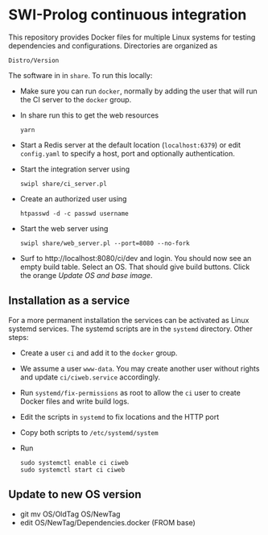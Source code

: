 # SWI-Prolog continuous integration

This repository provides Docker files  for   multiple  Linux systems for
testing dependencies and configurations. Directories are organized as

    Distro/Version

The software in in `share`.   To run this locally:

  - Make sure you can run `docker`, normally by adding the user that
    will run the CI server to the `docker` group.

  - In share run this to get the web resources

        yarn

  - Start a Redis server at the default location (`localhost:6379`) or
    edit `config.yaml` to specify a host, port and optionally authentication.

  - Start the integration server using

        swipl share/ci_server.pl

  - Create an authorized user using

        htpasswd -d -c passwd username

  - Start the web server using

        swipl share/web_server.pl --port=8080 --no-fork

  - Surf to http://localhost:8080/ci/dev and login.  You should now see an empty
    build table.  Select an OS.  That should give build buttons.  Click the
    orange _Update OS and base image_.

## Installation as a service

For a more permanent installation the services can be activated as Linux
systemd services. The systemd scripts are   in  the `systemd` directory.
Other steps:

  - Create a user `ci` and add it to the `docker` group.
  - We assume a user `www-data`.  You may create another user without
    rights and update `ci/ciweb.service` accordingly.
  - Run `systemd/fix-permissions` as root to allow the `ci` user to create
    Docker files and write build logs.
  - Edit the scripts in `systemd` to fix locations and the HTTP port
  - Copy both scripts to `/etc/systemd/system`
  - Run

        sudo systemctl enable ci ciweb
        sudo systemctl start ci ciweb

## Update to new OS version

  - git mv OS/OldTag OS/NewTag
  - edit OS/NewTag/Dependencies.docker (FROM base)
